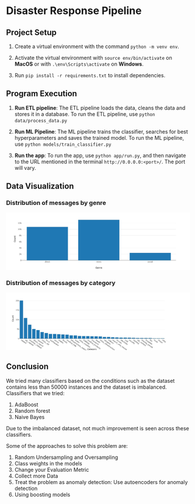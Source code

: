# Disaster Response Pipeline

## Project Setup

1. Create a virtual environment with the command `python -m venv env`.

2. Activate the virtual environment with `source env/bin/activate` on **MacOS** or with `.\env\Scripts\activate` on **Windows**.

3. Run `pip install -r requirements.txt` to install dependencies.

## Program Execution

1. **Run ETL pipeline**: The ETL pipeline loads the data, cleans the data and stores it in a database. To run the ETL pipeline, use `python data/process_data.py`

2. **Run ML Pipeline**: The ML pipeline trains the classifier, searches for best hyperparameters and saves the trained model. To run the ML pipeline, use `python models/train_classifier.py`

3. **Run the app**: To run the app, use `python app/run.py`, and then navigate to the URL mentioned in the terminal `http://0.0.0.0:<port>/`. The port will vary. 

## Data Visualization

### Distribution of messages by genre

![Mesages by genre](https://github.com/MANOJPATRA1991/data-scientist-nanodegree/blob/master/P2.%20Disaster%20Response%20Pipeline/Distribution%20of%20message%20genres.jpg)

### Distribution of messages by category

![Messages by category](https://github.com/MANOJPATRA1991/data-scientist-nanodegree/blob/master/P2.%20Disaster%20Response%20Pipeline/Distribution%20of%20message%20categories.jpg)

## Conclusion

We tried many classifiers based on the conditions such as the dataset contains less than 50000 instances and the dataset is imbalanced.
Classifiers that we tried:
1. AdaBoost
2. Random forest
3. Naive Bayes

Due to the imbalanced dataset, not much improvement is seen across these classifiers.

Some of the approaches to solve this problem are:
1. Random Undersampling and Oversampling
2. Class weights in the models
3. Change your Evaluation Metric
4. Collect more Data
5. Treat the problem as anomaly detection: Use autoencoders for anomaly detection
6. Using boosting models
